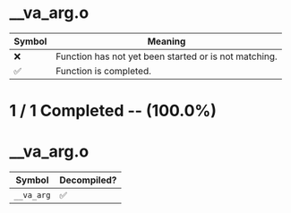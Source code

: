 # __va_arg.o
| Symbol | Meaning 
| ------------- | ------------- 
| :x: | Function has not yet been started or is not matching. 
| :white_check_mark: | Function is completed. 


# 1 / 1 Completed -- (100.0%)
# __va_arg.o
| Symbol | Decompiled? |
| ------------- | ------------- |
| `__va_arg` | :white_check_mark: |
